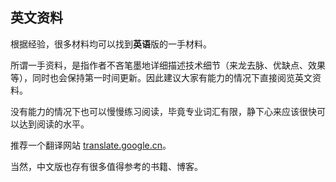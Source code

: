 ## 英文资料

根据经验，很多材料均可以找到**英语**版的一手材料。

所谓一手资料，是指作者不吝笔墨地详细描述技术细节（来龙去脉、优缺点、效果等），同时也会保持第一时间更新。因此建议大家有能力的情况下直接阅览英文资料。

没有能力的情况下也可以慢慢练习阅读，毕竟专业词汇有限，静下心来应该很快可以达到阅读的水平。

推荐一个翻译网站 [translate.google.cn](https://translate.google.cn)。

当然，中文版也存有很多值得参考的书籍、博客。

